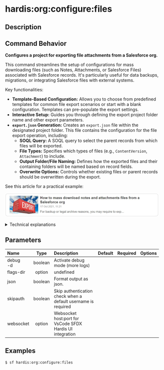 <!-- This file has been generated with command 'sf hardis:doc:plugin:generate'. Please do not update it manually or it may be overwritten -->
# hardis:org:configure:files

## Description


## Command Behavior

**Configures a project for exporting file attachments from a Salesforce org.**

This command streamlines the setup of configurations for mass downloading files (such as Notes, Attachments, or Salesforce Files) associated with Salesforce records. It's particularly useful for data backups, migrations, or integrating Salesforce files with external systems.

Key functionalities:

- **Template-Based Configuration:** Allows you to choose from predefined templates for common file export scenarios or start with a blank configuration. Templates can pre-populate the export settings.
- **Interactive Setup:** Guides you through defining the export project folder name and other export parameters.
- **`export.json` Generation:** Creates an `export.json` file within the designated project folder. This file contains the configuration for the file export operation, including:
  - **SOQL Query:** A SOQL query to select the parent records from which files will be exported.
  - **File Types:** Specifies which types of files (e.g., `ContentVersion`, `Attachment`) to include.
  - **Output Folder/File Naming:** Defines how the exported files and their containing folders will be named based on record fields.
  - **Overwrite Options:** Controls whether existing files or parent records should be overwritten during the export.

See this article for a practical example:

[![How to mass download notes and attachments files from a Salesforce org](https://github.com/hardisgroupcom/sfdx-hardis/raw/main/docs/assets/images/article-mass-download.jpg)](https://nicolas.vuillamy.fr/how-to-mass-download-notes-and-attachments-files-from-a-salesforce-org-83a028824afd)

<details>
<summary>Technical explanations</summary>

The command's technical implementation involves:

- **Template Selection:** It uses `selectTemplate` to present predefined file export templates or a blank option to the user.
- **Interactive Prompts:** The `promptFilesExportConfiguration` utility is used to gather detailed export settings from the user, such as the SOQL query, file types, and naming conventions.
- **File System Operations:** Employs `fs-extra` to create the project directory (`files/your-project-name/`) and write the `export.json` configuration file.
- **PascalCase Conversion:** Uses `pascalcase` to format the files export path consistently.
- **JSON Serialization:** Serializes the collected export configuration into a JSON string and writes it to `export.json`.
- **WebSocket Communication:** Uses `WebSocketClient.requestOpenFile` to open the generated `export.json` file in VS Code, facilitating immediate configuration.
</details>


## Parameters

|Name|Type|Description|Default|Required|Options|
|:---|:--:|:----------|:-----:|:------:|:-----:|
|debug<br/>-d|boolean|Activate debug mode (more logs)||||
|flags-dir|option|undefined||||
|json|boolean|Format output as json.||||
|skipauth|boolean|Skip authentication check when a default username is required||||
|websocket|option|Websocket host:port for VsCode SFDX Hardis UI integration||||

## Examples

```shell
$ sf hardis:org:configure:files
```


